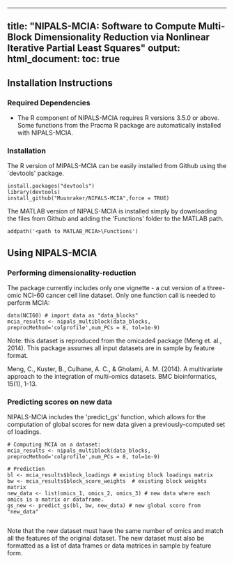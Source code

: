 
---
title: "NIPALS-MCIA: Software to Compute Multi-Block Dimensionality Reduction via Nonlinear Iterative Partial Least Squares"
output:
  html_document:
    toc: true
---

## Installation Instructions 

### Required Dependencies

* The R component of NIPALS-MCIA requires R versions 3.5.0 or above. Some functions from the Pracma R package are automatically installed with NIPALS-MCIA.


### Installation

The R version of MIPALS-MCIA can be easily installed from Github using the `devtools' package. 

```{r}
install.packages("devtools")
library(devtools)
install_github("Muunraker/NIPALS-MCIA",force = TRUE)

```
The MATLAB version of NIPALS-MCIA is installed simply by downloading the files from Github 
and adding the 'Functions' folder to the MATLAB path.

```{matlab}
addpath('<path to MATLAB_MCIA>\Functions')

```

## Using NIPALS-MCIA

### Performing dimensionality-reduction

The package currently includes only one vignette - a cut version of a three-omic NCI-60
cancer cell line dataset. Only one function call is needed to perform MCIA: 
```{r}
data(NCI60) # import data as "data_blocks"
mcia_results <- nipals_multiblock(data_blocks, preprocMethod='colprofile',num_PCs = 8, tol=1e-9)

```
Note: this dataset is reproduced from the omicade4 package (Meng et. al., 2014). This package assumes
all input datasets are in sample by feature format. 

Meng, C., Kuster, B., Culhane, A. C., & Gholami, A. M. (2014). A multivariate approach to the integration of multi-omics datasets. BMC bioinformatics, 15(1), 1-13.

### Predicting scores on new data

NIPALS-MCIA includes the 'predict_gs' function, which allows for the computation of global
scores for new data given a previously-computed set of loadings.
```{r}
# Computing MCIA on a dataset:
mcia_results <- nipals_multiblock(data_blocks, preprocMethod='colprofile',num_PCs = 8, tol=1e-9)

# Prediction
bl <- mcia_results$block_loadings # existing block loadings matrix
bw <- mcia_results$block_score_weights  # existing block weights matrix
new_data <- list(omics_1, omics_2, omics_3) # new data where each omics is a matrix or dataframe.
gs_new <- predict_gs(bl, bw, new_data) # new global score from "new_data" 


```
Note that the new dataset must have the same number of omics and match all the features of the original dataset. 
The new dataset must also be formatted as a list of data frames or data matrices in sample by feature form.
